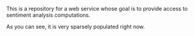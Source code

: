 This is a repository for a web service whose goal is to provide access to sentiment analysis computations.

As you can see, it is very sparsely populated right now.
